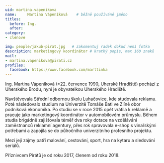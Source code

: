 ```yaml
---
uid: martina.vapenikova
name:     Martina Vápeníková  	# běžně používáné jméno
titles:
  before: Ing.
  after:
category:
- clenove

img: people/jakub-pirat.jpg   # zakomentuj radek dokud není fotka
description: marketingový koordinátor # kratký popis, max 160 znaků
mail:
- martina.vapenikova@pirati.cz
profiles:
  facebook: https://www.facebook.com/marttinka
---
```


Ing. Martina Vápeníková (*22. července 1990, Uherské Hradiště) pochází z Uherského Brodu, nyní je obyvatelkou Uherského Hradiště.

Navštěvovala Střední odbornou školu Luhačovice, kde studovala reklamu. Poté následovalo studium na Univerzitě Tomáše Bati ve Zlíně obor podniková ekonomika. Po studiu se v roce 2015 opět vrátila k reklamě a pracuje jako marketingový koordinátor v automobilovém průmyslu. Během studia brigádně zajišťovala téměř dva roky dotace na vzdělávání zaměstnanců reklamní agentury, přes rok spravovala e-shop s vinařskými potřebami a zapojila se do půlročního univerzitního profesního projektu.

Mezi její zájmy patří malování, cestování, sport, hra na kytaru a sledování seriálů.

Příznivcem Pirátů je od roku 2017, členem od roku 2018.
